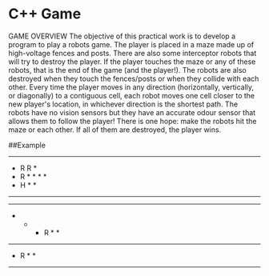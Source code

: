 # C++ Game 

GAME OVERVIEW
The objective of this practical work is to develop a program to play a robots game.
The player is placed in a maze made up of high-voltage fences and posts. There are also some interceptor robots that 
will try to destroy the player. If the player touches the maze or any of these robots, that is the end of the game (and 
the player!). The robots are also destroyed when they touch the fences/posts or when they collide with each other.
Every time the player moves in any direction (horizontally, vertically, or diagonally) to a contiguous cell, each robot 
moves one cell closer to the new player's location, in whichever direction is the shortest path. The robots have no 
vision sensors but they have an accurate odour sensor that allows them to follow the player!
There is one hope: make the robots hit the maze or each other. If all of them are destroyed, the player wins. 

##Example

********************
* R R *
* R * * * *
* H * *
* ** * * *
* * * * *
* * * R * *
* * ** *
* R * *
********************
